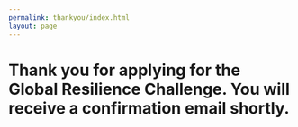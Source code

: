 ```yaml
---
permalink: thankyou/index.html
layout: page
---
```

# Thank you for applying for the Global Resilience Challenge. You will receive a confirmation email shortly.
